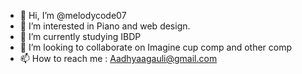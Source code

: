 - 👋 Hi, I’m @melodycode07
- 👀 I’m interested in Piano and web design. 
- 🌱 I’m currently studying IBDP
- 💞️ I’m looking to collaborate on Imagine cup comp and other comp 
- 📫 How to reach me : Aadhyaagauli@gmail.com

<!---
melodycode07/melodycode07 is a ✨ special ✨ repository because its `README.md` (this file) appears on your GitHub profile.
You can click the Preview link to take a look at your changes.
--->
